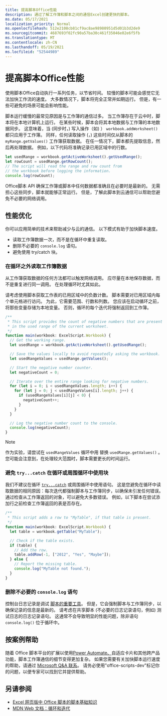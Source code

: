 ```yaml
---
title: 提高脚本Office性能
description: 通过了解工作簿和脚本之间的通信Excel创建更快的脚本。
ms.date: 05/17/2021
localization_priority: Normal
ms.openlocfilehash: 512e2108cb81cf9ac8ae98980951d5d01b3d2de9
ms.sourcegitcommit: 4687693f02fc90a57ba30c461f35046e02e6f5fb
ms.translationtype: MT
ms.contentlocale: zh-CN
ms.lasthandoff: 05/19/2021
ms.locfileid: "52544989"
---
```

# <a name="improve-the-performance-of-your-office-scripts"></a>提高脚本Office性能

使用脚本Office自动执行一系列任务，以节省时间。 较慢的脚本可能会感觉它无法加快工作流的速度。 大多数情况下，脚本将完全正常并如期运行。 但是，有一些可避免的场景可能会影响性能。

脚本运行缓慢的最常见原因是与工作簿的通信过多。 当工作簿存在于云中时，脚本将在本地计算机上运行。 在某些时候，脚本会将其本地数据与工作簿的本地数据同步。 这意味着，当 (同步时，) 写入操作（如) ） `workbook.addWorksheet()` 都只应用于工作簿。 同样，任何读取操作 (，) 这些时间仅从脚本的 `myRange.getValues()` 工作簿获取数据。 在任一情况下，脚本都先提取信息，然后再处理数据。 例如，以下代码将准确记录已用区域中的行数。

```TypeScript
let usedRange = workbook.getActiveWorksheet().getUsedRange();
let rowCount = usedRange.getRowCount();
// The script will read the range and row count from
// the workbook before logging the information.
console.log(rowCount);
```

Office脚本 API 确保工作簿或脚本中任何数据都准确且在必要时是最新的。 无需担心这些同步，脚本就能够正常运行。 但是，了解此脚本到云通信可以帮助您避免不必要的网络调用。

## <a name="performance-optimizations"></a>性能优化

你可以应用简单的技术来帮助减少与云的通信。 以下模式有助于加快脚本速度。

- 读取工作簿数据一次，而不是在循环中重复读取。
- 删除不必要的 `console.log` 语句。
- 避免使用 try/catch 块。

### <a name="read-workbook-data-outside-of-a-loop"></a>在循环之外读取工作簿数据

从工作簿获取数据的任何方法都可以触发网络调用。 应尽量在本地保存数据，而不是重复进行同一调用。 在处理循环时尤其如此。

请考虑使用脚本获取工作表的已用区域中的负数计数。 脚本需要对已用区域内每个单元格进行访问。 为此，它需要范围、行数和列数。 您应该在启动循环之前，将那些变量存储为本地变量。 否则，循环的每个迭代将强制返回到工作簿。

```TypeScript
/**
 * This script provides the count of negative numbers that are present
 * in the used range of the current worksheet.
 */
function main(workbook: ExcelScript.Workbook) {
  // Get the working range.
  let usedRange = workbook.getActiveWorksheet().getUsedRange();

  // Save the values locally to avoid repeatedly asking the workbook.
  let usedRangeValues = usedRange.getValues();

  // Start the negative number counter.
  let negativeCount = 0;

  // Iterate over the entire range looking for negative numbers.
  for (let i = 0; i < usedRangeValues.length; i++) {
    for (let j = 0; j < usedRangeValues[i].length; j++) {
      if (usedRangeValues[i][j] < 0) {
        negativeCount++;
      }
    }
  }

  // Log the negative number count to the console.
  console.log(negativeCount);
}
```

> [!NOTE]
> 作为实验，请尝试在 `usedRangeValues` 循环中用 替换 `usedRange.getValues()` 。 您可能会注意到，在处理较大范围时，脚本需要更长的时间运行。

### <a name="avoid-using-trycatch-blocks-in-or-surrounding-loops"></a>避免 `try...catch` 在循环或周围循环中使用块

我们不建议在循环 [`try...catch`](https://developer.mozilla.org/docs/Web/JavaScript/Reference/Statements/try...catch) 或周围循环中使用语句。 这是您避免在循环中读取数据的相同原因：每次迭代都强制脚本与工作簿同步，以确保未引发任何错误。 通过检查从工作簿返回的对象，可以避免大多数错误。 例如，以下脚本在尝试添加行之前检查工作簿返回的表是否存在。

```TypeScript
/**
 * This script adds a row to "MyTable", if that table is present.
 */
function main(workbook: ExcelScript.Workbook) {
  let table = workbook.getTable("MyTable");

  // Check if the table exists.
  if (table) {
    // Add the row.
    table.addRow(-1, ["2012", "Yes", "Maybe"]);
  } else {
    // Report the missing table.
    console.log("MyTable not found.");
  }
}
```

### <a name="remove-unnecessary-consolelog-statements"></a>删除不必要的 `console.log` 语句

控制台日志记录是调试 [脚本的重要工具](../testing/troubleshooting.md)。 但是，它会强制脚本与工作簿同步，以确保记录的信息是最新的。 请考虑在共享脚本 (不必要的日志记录语句，例如) 测试日志的日志记录语句。 这通常不会导致明显的性能问题，除非语句 `console.log()` 位于循环中。

## <a name="case-by-case-help"></a>按案例帮助

随着 Office 脚本平台的扩展以使用[Power Automate、](https://flow.microsoft.com/)自适应卡片和其他跨产品[](/adaptive-cards)功能，脚本工作簿通信的细节变得更加复杂。 如果您需要有关加快脚本运行速度的帮助，请通过 [Microsoft Q&A 联系](/answers/topics/office-scripts-dev.html)。 请务必使用"office-scripts-dev"标记你的问题，以便专家可以找到它并提供帮助。

## <a name="see-also"></a>另请参阅

- [Excel 网页版中 Office 脚本的脚本基础知识](scripting-fundamentals.md)
- [MDN Web 文档：循环和迭代](https://developer.mozilla.org/docs/Web/JavaScript/Guide/Loops_and_iteration)
